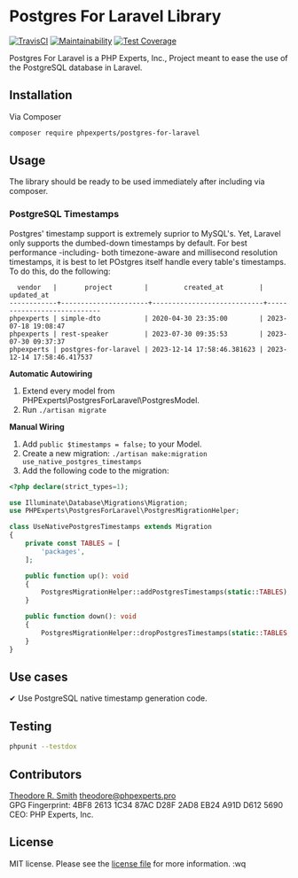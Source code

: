 # Postgres For Laravel Library

[![TravisCI]()]()
[![Maintainability]()]()
[![Test Coverage]()]()

Postgres For Laravel is a PHP Experts, Inc., Project meant to ease the use of the PostgreSQL database in Laravel.

## Installation

Via Composer

```bash
composer require phpexperts/postgres-for-laravel
```

## Usage

The library should be ready to be used immediately after including via composer.

### PostgreSQL Timestamps

Postgres' timestamp support is extremely suprior to MySQL's. Yet, Laravel only supports the dumbed-down timestamps
by default. For best performance -including- both timezone-aware and millisecond resolution timestamps, it is best
to let POstgres itself handle every table's timestamps. To do this, do the following:

      vendor   |       project        |         created_at         |         updated_at
    ------------+----------------------+----------------------------+----------------------------
    phpexperts | simple-dto           | 2020-04-30 23:35:00        | 2023-07-18 19:08:47
    phpexperts | rest-speaker         | 2023-07-30 09:35:53        | 2023-07-30 09:37:37
    phpexperts | postgres-for-laravel | 2023-12-14 17:58:46.381623 | 2023-12-14 17:58:46.417537


**Automatic Autowiring**

1. Extend every model from PHPExperts\PostgresForLaravel\PostgresModel.
2. Run `./artisan migrate`

**Manual Wiring** 

1. Add `public $timestamps = false;` to your Model.
2. Create a new migration: `./artisan make:migration use_native_postgres_timestamps`
3. Add the following code to the migration:

```php
<?php declare(strict_types=1);

use Illuminate\Database\Migrations\Migration;
use PHPExperts\PostgresForLaravel\PostgresMigrationHelper;

class UseNativePostgresTimestamps extends Migration
{
    private const TABLES = [
        'packages',
    ];

    public function up(): void
    {
        PostgresMigrationHelper::addPostgresTimestamps(static::TABLES);
    }

    public function down(): void
    {
        PostgresMigrationHelper::dropPostgresTimestamps(static::TABLES, PostgresMigrationHelper::DEFAULT_TIMESTAMPS);
    }
}
```

## Use cases

 ✔ Use PostgreSQL native timestamp generation code.  

## Testing

```bash
phpunit --testdox
```

## Contributors

[Theodore R. Smith](https://www.phpexperts.pro/]) <theodore@phpexperts.pro>  
GPG Fingerprint: 4BF8 2613 1C34 87AC D28F  2AD8 EB24 A91D D612 5690  
CEO: PHP Experts, Inc.

## License

MIT license. Please see the [license file](LICENSE) for more information.
:wq
